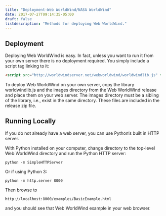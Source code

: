 ```yaml
---
title: "Deployment-Web WorldWind/NASA WorldWind"
date: 2017-07-27T09:14:35-05:00
draft: false
listdescription: "Methods for deploying Web WorldWind."
---
```


## Deployment

Deploying Web WorldWind is easy. In fact, unless you want to run it from your own server there is no deployment required. You simply include a script tag linking to it:

```html
<script src="http://worldwindserver.net/webworldwind/worldwindlib.js" type="text/javascript"></script>
```

To deploy Web WorldWind on your own server, copy the library worldwindlib.js and the images directory from the Web WorldWind release and place them on your web server. The images directory must be a sibling of the library, i.e., exist in the same directory. These files are included in the release zip file.

## Running Locally

If you do not already have a web server, you can use Python‘s built in HTTP server.

With Python installed on your computer, change directory to the top-level Web WorldWind directory and run the Python HTTP server:

```
python -m SimpleHTTPServer
```

Or if using Python 3:

```
python -m http.server 8000
```

Then browse to

```
http://localhost:8000/examples/BasicExample.html
```

and you should see that Web WorldWind example in your web browser.